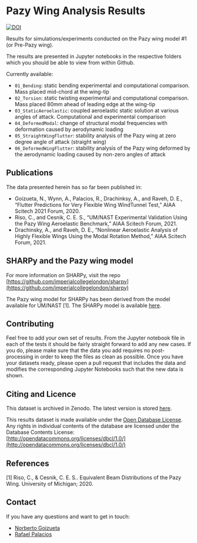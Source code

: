 # Pazy Wing Analysis Results

[![DOI](https://zenodo.org/badge/DOI/10.5281/zenodo.4299868.svg)](https://doi.org/10.5281/zenodo.4299868)

Results for simulations/experiments conducted on the Pazy wing model #1 (or Pre-Pazy wing).

The results are presented in Jupyter notebooks in the respective folders which you should be able to view from within Github.

Currently available:
  
  * `01_Bending`: static bending experimental and computational comparison. Mass placed mid-chord at the wing-tip
  * `02_Torsion`: static twisting experimental and computational comparison. Mass placed 80mm ahead of leading edge at the wing-tip
  * `03_StaticAeroelastic`: coupled aeroelastic static solution at various angles of attack. Computational and experimental comparison
  * `04_DeformedModal`: change of structural modal frequencies with deformation caused by aerodynamic loading
  * `05_StraightWingFlutter`: stability analysis of the Pazy wing at zero degree angle of attack (straight wing)
  * `06_DeformedWingFlutter`: stability analysis of the Pazy wing deformed by the aerodynamic loading caused by non-zero angles of attack
  
## Publications

The data presented herein has so far been published in:

  * Goizueta, N., Wynn, A., Palacios, R., Drachinksy, A., and Raveh, D. E., “Flutter Predictions for Very Flexible Wing WindTunnel Test,” AIAA Scitech 2021 Forum, 2020.
  * Riso, C., and Cesnik, C. E. S., “UM/NAST Experimental Validation Using the Pazy Wing Aeroelastic Benchmark,” AIAA Scitech Forum, 2021.
  * Drachinsky, A., and Raveh, D. E., “Nonlinear Aeroelastic Analysis of Highly Flexible Wings Using the Modal Rotation Method,” AIAA Scitech Forum, 2021.
  
## SHARPy and the Pazy wing model

For more information on SHARPy, visit the repo [https://github.com/imperialcollegelondon/sharpy](https://github.com/imperialcollegelondon/sharpy)

The Pazy wing model for SHARPy has been derived from the model available for UM/NAST [1]. The SHARPy model is available [here](https://github.com/ngoiz/pazy-model).
  
## Contributing

Feel free to add your own set of results. From the Jupyter notebook file in each of the tests it should be fairly straight forward to add any new cases. If you do, please make sure that the data you add requires no post-processing in order to keep the files as clean as possible. Once you have your datasets ready, please open a pull request that includes the data and modifies the corresponding Jupyter Notebooks such that the new data is shown.

## Citing and Licence

This dataset is archived in Zenodo. The latest version is stored [here](https://doi.org/10.5281/zenodo.4299868).

This results dataset is made available under the [Open Database License](http://github.com/ngoiz/pazy-aepw3-results/LICENSE.txt).
Any rights in individual contents of the database are licensed under the Database Contents License: [http://opendatacommons.org/licenses/dbcl/1.0/](http://opendatacommons.org/licenses/dbcl/1.0/)


## References

[1] Riso, C., & Cesnik, C. E. S.. Equivalent Beam Distributions of the Pazy Wing. University of Michigan; 2020.

## Contact

If you have any questions and want to get in touch:
  * [Norberto Goizueta](https://www.imperial.ac.uk/aeroelastics/people/goizueta/)
  * [Rafael Palacios](https://www.imperial.ac.uk/people/r.palacios)
